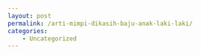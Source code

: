 ```yaml
---
layout: post
permalink: /arti-mimpi-dikasih-baju-anak-laki-laki/
categories:
    - Uncategorized
---
```



